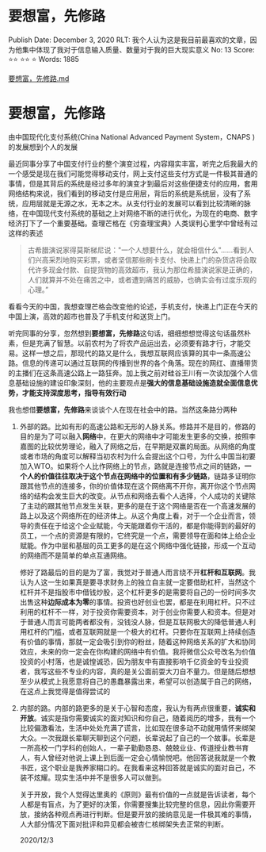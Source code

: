# 要想富，先修路

Publish Date: December 3, 2020
RLT: 我个人认为这是我目前最喜欢的文章，因为他集中体现了我对于信息输入质量、数量对于我的巨大现实意义
No: 13
Score: ⭐️⭐️ ⭐️⭐️ ⭐️
Words: 1885

[要想富，先修路.md](%E8%A6%81%E6%83%B3%E5%AF%8C%EF%BC%8C%E5%85%88%E4%BF%AE%E8%B7%AF%20e4f7f4f5a60742c285272f8f52c91a41.md)

# 要想富，先修路

由中国现代化支付系统(China National Advanced Payment System，CNAPS ) 的发展想到个人的发展

最近同事分享了中国支付行业的整个演变过程，内容翔实丰富，听完之后我最大的一个感受是现在我们可能觉得移动支付，网上支付这些支付方式是一件极其普通的事情，但是其背后的系统是经过多年的演变才到最后对这些便捷支付的应用，套用网络结构来说，我们看到的移动支付是应用层，背后的系统是系统层，没有了系统，应用层就是无源之水，无本之木。从支付行业的发展可以看到比较清晰的脉络，在中国现代支付系统的基础之上对网络不断的进行优化，为现在的电商、数字经济打下了一个重要基础。查理芒格在《穷查理宝典》人类误判心里学中曾经有过这样的表述

> 古希腊演说家得莫斯梯尼说："一个人想要什么，就会相信什么"......看到人们兴高采烈地购买彩票，或者坚信那些刷卡支付、快递上门的杂货店将会取代许多现金付款、自提货物的高效超市，我认为那位希腊演说家是正确的，人们就算并不处在痛苦之中，或者遭到痛苦的威胁，也确实会有过度乐观的心理。”
> 

看看今天的中国，我想查理芒格会改变他的论述，手机支付，快递上门正在今天的中国上演，高效的超市也普及了手机支付和送货上门。

听完同事的分享，忽然想到**要想富，先修路**这句话，细细想想觉得这句话虽然朴素，但是充满了智慧。以前农村为了将农产品运出去，必须要有路才行，才能交易。这样一想之后，那现代的路又是什么，我想互联网应该算的其中一条高速公路。信息的传递可以通过互联网的传播到世界的各个角落。现在的网红、直播带货的主播们在这条高速公路上一路狂奔。加上我之前对硅谷王川有一次谈加强个人信息基础设施的建设印象深刻，他的主要观点是**强大的信息基础设施造就全面信息优势，才能支持深度思考，指导有效行动**

我也想借**要想富，先修路**来谈谈个人在现在社会中的路。当然这条路分两种

1. 外部的路。比如有形的高速公路和无形的人脉关系。修路并不是目的，修路的目的是为了可以融入**网络**中，在更大的网络中才可能发生更多的交换，按照李嘉图的比较优势理论，融入了网络之后，在早期是双赢的局面。从网络的角度或者市场的角度可以解释当初农村为什么会提出这个口号，为什么中国当初要加入WTO。如果将个人比作网络上的节点，路就是连接节点之间的链路，**一个人的价值往往取决于这个节点在网络中的位置和有多少链路**，链路多证明你跟其他节点的连接多，你的价值体现在这个网络离不开你，离开你这个节点网络的结构会发生巨大的改变。从节点和网络去看个人选择，个人成功的关键除了主动的跟其他节点发生关联，更多的是在于这个网络是否在一个高速发展的路上以及这个网络所在的经济体上。从这个角度上看，对于一个企业而言，领导的责任在于给这个企业赋能，今天能跟着你干活的，都是你能得到的最好的员工，一个点的资源是有限的，它终究是一个点，需要领导在面和体上给企业赋能。作为中层和基层的员工更多的是在这个网络中强化链接，形成一个互动的网络而不是简单的单点互通网络。
    
    修好了路最后的目的是为了富，我觉对于普通人而言绕不开**杠杆和互联网**。我认为人这一生如果真是要寻求财务上的独立自主就一定要借助杠杆，当然这个杠杆并不是指股市中借钱炒股，这个杠杆更多的是需要将自己的一份时间多次出售这种**边际成本为零**的事情。投资也好创业也罢，都是在利用杠杆。只不过利用的杠杆不一样，对于投资你需要资本，对于创业你需要人和资本。但是对于普通人而言可能两者都没有，没钱没人脉，但是互联网极大的降低普通人利用杠杆的门槛，或者互联网就是一个极大的杠杆。只要你在互联网上持续创造有价值的事情，那就一定会吸引到你的粉丝，随着这种网络关系的扩大和协同效应，未来的你一定会在你构建的网络中有价值。我将微信公众号改名为价值投资的小村落，也是诚惶诚恐，因为朋友中有直接影响千亿资金的专业投资者，我写这些不专业的内容，真的是关公面前耍大刀自不量力。但是随后想想至少从模式上我愿意将自己的愚蠢暴露出来，希望可以创造属于自己的网络，在这点上我觉得是值得尝试的
    
2. 内部的路。内部的路更多的是关于心智和态度，我认为有两点很重要，**诚实和开放**。诚实是指你需要诚实的面对知识和你自己，随着阅历的增多，我有一个比较偏激看法，生活中处处充满了谎言，比如现在很多动不动就用情怀来绑架大众。一次我跟长辈聊天聊到这个问题，长辈说起了自己的一个故事。长辈是一所高校一门学科的创始人，一辈子勤勤恳恳、兢兢业业、传道授业教书育人，有人曾经对他说上课上到后面一定会心情愉悦吧。他回答说我就是一个教书匠，这个职业是我养家糊口的。在我看来这种回答就是诚实的面对自己，不装不炫耀。现实生活中并不是很多人可以做到。
    
    关于开放，我个人觉得达里奥的《原则》最有价值的一点就是告诉读者，每个人都是有盲点，为了更好的决策，你需要搜集比较完整的信息，因此你需要开放，接纳各种观点再进行判断。但是要开放的接纳意见是一件极其难的事情，人大部分情况下面对批评和异见都会被杏仁核绑架失去正常的判断。
    
    2020/12/3